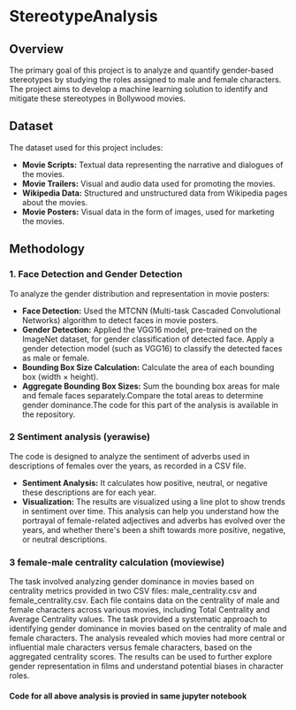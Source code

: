 

# StereotypeAnalysis

## Overview
The primary goal of this project is to analyze and quantify gender-based stereotypes by studying the roles assigned to male and female characters. The project aims to develop a machine learning solution to identify and mitigate these stereotypes in Bollywood movies.

## Dataset
The dataset used for this project includes:

- **Movie Scripts:** Textual data representing the narrative and dialogues of the movies.
- **Movie Trailers:** Visual and audio data used for promoting the movies.
- **Wikipedia Data:** Structured and unstructured data from Wikipedia pages about the movies.
- **Movie Posters:** Visual data in the form of images, used for marketing the movies.

## Methodology

### 1. Face Detection and Gender Detection
To analyze the gender distribution and representation in movie posters:

- **Face Detection:** Used the MTCNN (Multi-task Cascaded Convolutional Networks) algorithm to detect faces in movie posters.
- **Gender Detection:** Applied the VGG16 model, pre-trained on the ImageNet dataset, for gender classification of detected face. Apply a gender detection model (such as VGG16) to classify the detected faces as male or female.
- **Bounding Box Size Calculation:** Calculate the area of each bounding box (width × height).
- **Aggregate Bounding Box Sizes:** Sum the bounding box areas for male and female faces separately.Compare the total areas to determine gender dominance.The code for this part of the analysis is available in the repository.

### 2 Sentiment analysis (yerawise)
The code is designed to analyze the sentiment of adverbs used in descriptions of females over the years, as recorded in a CSV file.
- **Sentiment Analysis:** It calculates how positive, neutral, or negative these descriptions are for each year.
- **Visualization:** The results are visualized using a line plot to show trends in sentiment over time.
This analysis can help you understand how the portrayal of female-related adjectives and adverbs has evolved over the years, and whether there's been a shift towards more positive, negative, or neutral descriptions.


### 3 female-male centrality calculation (moviewise)
The task involved analyzing gender dominance in movies based on centrality metrics provided in two CSV files: male_centrality.csv and female_centrality.csv. Each file contains data on the centrality of male and female characters across various movies, including Total Centrality and Average Centrality values.
The task provided a systematic approach to identifying gender dominance in movies based on the centrality of male and female characters. The analysis revealed which movies had more central or influential male characters versus female characters, based on the aggregated centrality scores. The results can be used to further explore gender representation in films and understand potential biases in character roles.

#### Code for all above analysis is provied in same jupyter notebook


